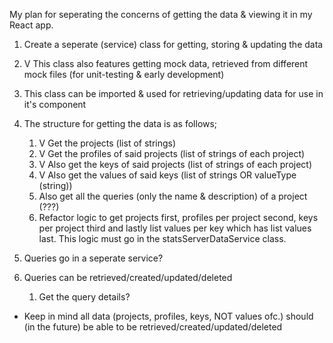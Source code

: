 My plan for seperating the concerns of getting the data & viewing it in my React app.

1. Create a seperate (service) class for getting, storing & updating the data
2. V This class also features getting mock data, retrieved from different mock files (for unit-testing & early development)
3. This class can be imported & used for retrieving/updating data for use in it's component
3. The structure for getting the data is as follows;
    1. V Get the projects (list of strings)
    2. V Get the profiles of said projects (list of strings of each project)
    3. V Also get the keys of said projects (list of strings of each project)
    4. V Also get the values of said keys (list of strings OR valueType (string))
    5. Also get all the queries (only the name & description) of a project (???)
    6. Refactor logic to get projects first, profiles per project second, keys per project third and lastly list values per key which has list values last. This logic must go in the statsServerDataService class.
4. Queries go in a seperate service?

5. Queries can be retrieved/created/updated/deleted
    1. Get the query details?

* Keep in mind all data (projects, profiles, keys, NOT values ofc.) should (in the future) be able to be retrieved/created/updated/deleted